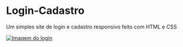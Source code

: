 # Login-Cadastro
Um simples site de login e cadastro responsivo feito com HTML e CSS

[![Imagem do login](https://i.imgur.com/bY5rN2z.png)](https://www.imgur.com)

